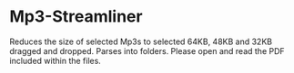 # Mp3-Streamliner
Reduces the size of selected Mp3s to selected 64KB, 48KB and 32KB dragged and dropped. Parses into folders.
Please open and read the PDF included within the files.
